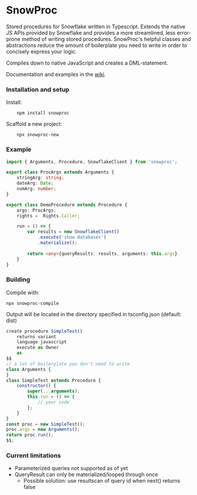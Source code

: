 SnowProc
=======

Stored procedures for Snowflake written in Typescript. Extends the native JS APIs provided by Snowflake and provides a more streamlined, less error-prone method of writing stored procedures. SnowProc's helpful classes and abstractions reduce the amount of boilerplate you need to write in order to concisely express your logic. 

Compiles down to native JavaScript and creates a DML-statement.

Documentation and examples in the [wiki](https://github.com/thijskoot/SnowProc/wiki).

### Installation and setup
Install: 
```
    npm install snowproc
```

Scaffold a new project:
```
    npx snowproc-new
```


### Example
```typescript
import { Arguments, Procedure, SnowflakeClient } from 'snowproc';

export class ProcArgs extends Arguments {
    stringArg: string;
    dateArg: Date;
    numArg: number;
}

export class DemoProcedure extends Procedure {
    args: ProcArgs;
    rights =  Rights.Caller;

    run = () => {
        var results = new SnowflakeClient()
            .execute('show databases')
            .materialize();
        
        return <any>{queryResults: results, arguments: this.args}
    }
}
```

### Building

Compile with:
```
npx snowproc-compile
```

Output will be located in the directory specified in tsconfig.json (default: dist)

```javascript
create procedure SimpleTest()
	returns variant
	language javascript
	execute as Owner
	as
$$
// a lot of boilerplate you don't need to write
class Arguments {
}
class SimpleTest extends Procedure {
    constructor() {
        super(...arguments);
        this.run = () => {
            // your code
        };
    }
}
const proc = new SimpleTest();
proc.args = new Arguments();
return proc.run();
$$;
```

### Current limitations
- Parameterized queries not supported as of yet
- QueryResult can only be materialized/looped through once
    - Possible solution: use resultscan of query id when next() returns false